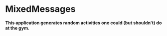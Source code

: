 # MixedMessages 
**This application generates random activities one could (but shouldn't) do at the gym.**
